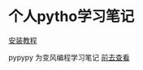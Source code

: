 # 个人pytho学习笔记

[安装教程](https://github.com/LiangJunRan/pythonNote/blob/master/pypypy/000.md)

pypypy 为变风编程学习笔记 [前去查看](https://github.com/LiangJunRan/pythonNote/blob/master/pypypy)